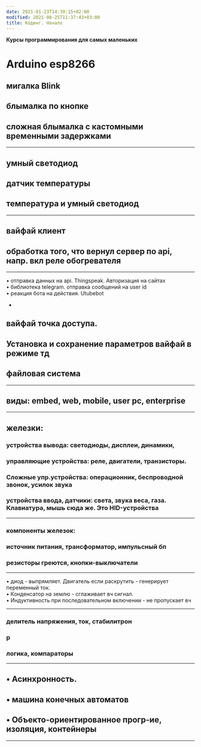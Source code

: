 ```yaml
---
date: 2021-01-23T14:39:15+02:00
modified: 2021-08-25T11:37:43+03:00
title: Кодинг. Начало
---
```


**Курсы программирования для самых маленьких**

# Arduino esp8266

## мигалка Blink
## блымалка по кнопке
## сложная блымалка с кастомными временными задержками

---

## умный светодиод
## датчик температуры
## температура и умный светодиод

---

## вайфай клиент
## обработка того, что вернул сервер по api, напр. вкл реле обогревателя

---

• отправка данных на api. Thingspeak. Авторизация на сайтах  
• библиотека telegram. отправка сообщений на user id  
• реакция бота на действия. Utubebot  

-

## вайфай точка доступа. 
## Установка и сохранение параметров вайфай в режиме тд
## файловая система

---

## виды: embed, web, mobile, user pc, enterprise

---

## железки: 
### устройства вывода: светодиоды, дисплеи, динамики, 
### управляющие устройства: реле, двигатели, транзисторы. 
### Сложные упр.устройства: операционник, беспроводной звонок, усилок звука
### устройства ввода, датчики: света, звука веса, газа. Клавиатура, мышь сюда же. Это HID-устройства

---

### компоненты железок:
### источник питания, трансформатор, импульсный бп
### резисторы греются, кнопки-выключатели

---

• диод - выпрямляет. Двигатель если раскрутить - генерирует переменный ток.  
• Конденсатор на землю - сглаживает вч сигнал.  
• Индуктивность при последовательном включении - не пропускает вч  

---

### делитель напряжения, ток, стабилитрон
### р
### логика, компараторы

---

## • Асинхронность.  
## • машина конечных автоматов  
## • Объекто-ориентированное прогр-ие, изоляция, контейнеры  

---
